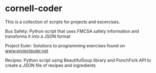 cornell-coder
===========

This is a collection of scripts for projects and excercises.

Bus Safety: Python script that uses FMCSA safety information and transforms it into a JSON format 

Project Euler: Solutions to programming exercises found on www.projecteuler.net

Recipes: Python script using BeautifulSoup library and PunchFork API to create a JSON file of recipes and ingredients